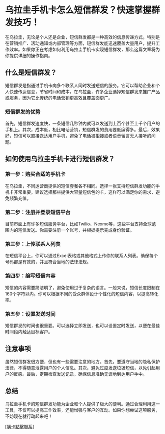 # 乌拉圭手机卡怎么短信群发？快速掌握群发技巧！

在乌拉圭，无论是个人还是企业，短信群发都是一种高效的信息传递方式。特别是在营销推广、活动通知或内部管理等方面，短信群发能迅速覆盖大量用户，提升工作效率。如果你正在考虑如何利用乌拉圭手机卡实现短信群发，那么这篇文章将为你提供详细的操作指南。

## 什么是短信群发？

短信群发是指通过手机卡向多个联系人同时发送短信的服务。它可以帮助企业和个人快速传达信息，节省时间和成本。在乌拉圭，许多企业选择短信群发来推广产品或服务，因为它比传统的电话营销更高效且覆盖面更广。

### 短信群发的优势

首先，短信群发速度快，一条短信几秒钟内就可以发送到上百个甚至上千个用户的手机上。其次，成本低，相比电话营销，短信群发的费用要低廉得多。最后，效果好，短信可以直接送达用户手机，避免了电话被拒接或者语音留言无人接听的问题。

## 如何使用乌拉圭手机卡进行短信群发？

### 第一步：购买合适的手机卡

在乌拉圭，不同运营商提供的短信套餐各不相同。选择一张支持短信群发功能的手机卡非常重要。建议选择那些提供大容量短信包的卡，这样可以满足你的需求，避免频繁充值。

### 第二步：注册并登录短信平台

目前市面上有许多短信服务平台，比如Twilio、Nexmo等，这些平台支持全球范围内的短信发送。你需要注册一个账号，并根据提示完成身份验证。

### 第三步：上传联系人列表

在短信平台上，你可以通过Excel表格或其他格式上传你的联系人列表。确保每个号码都是有效的，并且符合当地的法律法规。

### 第四步：编写短信内容

短信的内容需要简洁明了，避免使用过于复杂的语言。一般来说，短信长度限制在160个字符以内。你可以根据不同的受众群体设计个性化的短信内容，以提高转化率。

### 第五步：设置发送时间

短信群发的时间也很重要。可以选择立即发送，也可以设置定时发送，以便在最佳时间段内触达目标客户。

## 注意事项

虽然短信群发很方便，但也有一些需要注意的地方。首先，要遵守当地的隐私保护法律，不得随意泄露用户的个人信息。其次，避免过度发送垃圾短信，以免引起用户的反感。最后，定期检查发送记录，确保信息准确无误地到达用户手中。

## 总结

乌拉圭手机卡的短信群发功能为企业和个人提供了极大的便利。通过合理利用这一工具，不仅可以提高工作效率，还能增强与客户的互动。如果你想尝试这项服务，不妨现在就行动起来吧！

[[購卡點擊聯系](https://t.me/s/SXDXQF)]